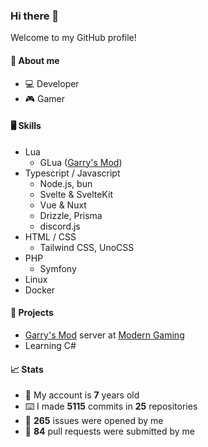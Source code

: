 ### Hi there 👋

Welcome to my GitHub profile!

#### 🧍 About me
- 💻 Developer
- 🎮 Gamer

#### 🖥️ Skills
- Lua
  - GLua ([Garry's Mod](https://store.steampowered.com/app/4000/Garrys_Mod/ "Garry's Mod on Steam"))
- Typescript / Javascript
  - Node.js, bun
  - Svelte & SvelteKit
  - Vue & Nuxt
  - Drizzle, Prisma
  - discord.js
- HTML / CSS
  - Tailwind CSS, UnoCSS
- PHP
  - Symfony
- Linux
- Docker

#### 🔨 Projects
- [Garry's Mod](https://store.steampowered.com/app/4000/Garrys_Mod/ "Garry's Mod on Steam") server at [Modern Gaming](https://modern-gaming.net/ "Modern Gaming")
- Learning C#

#### 📈 Stats
- 🎂 My account is **7** years old
- ⌨️ I made **5115** commits in **25** repositories
- 🐛 **265** issues were opened by me
- 🔗 **84** pull requests were submitted by me
